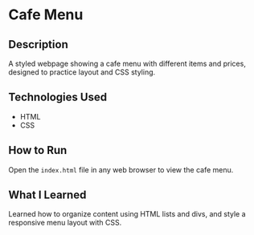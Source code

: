 # Cafe Menu

## Description  
A styled webpage showing a cafe menu with different items and prices, designed to practice layout and CSS styling.

## Technologies Used  
- HTML  
- CSS  

## How to Run  
Open the `index.html` file in any web browser to view the cafe menu.

## What I Learned  
Learned how to organize content using HTML lists and divs, and style a responsive menu layout with CSS.

